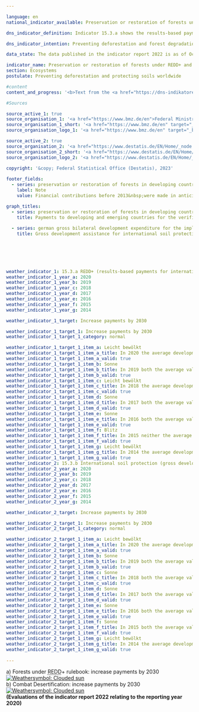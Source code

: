 ```yaml
---

language: en    
national_indicator_available: Preservation or restoration of forests under <abbr title="Reducing Emissions from Deforestation and Forest Degradation" tabindex="0">REDD</abbr>+ and international soil protection    

dns_indicator_definition: Indicator 15.3.a shows the results-based payments by Germany to developing and emerging countries for the verified preservation or restoration of forests under the <abbr title="Reducing Emissions from Deforestation and Forest Degradation" tabindex="0">REDD</abbr>+&nbsp;rulebook (Reducing Emissions from Deforestation and Forest Degradation). <abbr title="Reducing Emissions from Deforestation and Forest Degradation" tabindex="0">REDD</abbr>+&nbsp;is an international concept which financially rewards governments and local communities in developing countries for reducing deforestation and thereby demonstrably cutting emissions. Contributions are paid in line with the scale of the emissions reduction measured or the amount of additional carbon sequestered.<br>Indicator 15.3.b covers Germany’s gross bilateral development expenditure in connection with the implementation of the <abbr title="United Nations" tabindex="0">UN</abbr> Convention to Combat Desertification in developing and emerging countries.    

dns_indicator_intention: Preventing deforestation and forest degradation (damage), managing forests sustainably, restoring forests and creating new woodland all directly and indirectly help to maintain biodiversity, improve soil, water and air quality, reduce soil erosion, cut <abbr title="Carbon dioxide" tabindex="0">CO₂</abbr> emissions, sequester carbon, and safeguard important prospects of development and income-generation for forest-rich countries. The aim is to keep increasing payments under the <abbr title="Reducing Emissions from Deforestation and Forest Degradation" tabindex="0">REDD</abbr>+ rulebook until 2030. Healthy soils are an essential natural resource that is extremely difficult if not impossible to renew. They play a pivotal role in food production, the mitigation of the effects of frequent and extreme weather events, the conservation of biodiversity and the provision of essential ecosystem services. The goal is therefore to continuously increase Germany’s contribution to international soil protection until 2030. At the international level, combating desertification is one of the topics of the three Rio Conventions, alongside biodiversity and climate change.    

data_state: The data published in the indicator report 2022 is as of Oct 31 2022. The data shown on this platform is updated regularly, so that more current data may be available online than published in the <a href="https://dns-indikatoren.de/en/publications_reports/">indicator report 2022</a>.    

indicator_name: Preservation or restoration of forests under REDD+ and international soil protection    
section: Ecosystems    
postulate: Preventing deforestation and protecting soils worldwide    

#content     
content_and_progress: '<b>Text from the <a href="https://dns-indikatoren.de/en/publications_reports/">Indicator Report 2022&nbsp;</a></b><br><br>Indicator 15.3.a is based on the rulebook for reducing emissions from deforestation and forest degradation, or <abbr title="Reducing Emissions from Deforestation and Forest Degradation" tabindex="0">REDD</abbr>+. The data have been collected annually since 2008. The data sources for the indicator are the financial reports compiled by the Federal Ministry for Economic Cooperation and Development and the Federal Ministry for the Environment, Nature Conservation, Nuclear Safety and Consumer Protection. Duplicate counting is avoided by means of the mandatory establishment of a register.<br><br>The overall trend of the five preceding years is positive. During the 2009-2017&nbsp;reporting period, results-based payments rose from 3.0&nbsp;million euros to 68.0&nbsp;million euros. In 2019, payments were at 63.5&nbsp;million euros, however, in 2020&nbsp;payments decreased to less than half of the previous year (24.2&nbsp;million euros). The funds were almost completely paid to the multilateral program “Green Climate Fund (<abbr title="Green Climate Fund" tabindex="0">GCF</abbr>) Pilot Programme for <abbr title="Reducing Emissions from Deforestation and Forest Degradation" tabindex="0">REDD</abbr>+”. Most of the other projects are finalised in the meantime. Generally, committed funds precede payments. The total number of committed funds for international forest conservation were at 301.6&nbsp;million euros in 2020. The advancing deforestation in the most important partner countries in the Amazon region in the last few years aggravate issuance of new confirmations for results-based payments under the <abbr title="Reducing Emissions from Deforestation and Forest Degradation" tabindex="0">REDD</abbr>+&nbsp;rulebook.<br><br>The data source for indicator 15.3.b is the statistics on German official development assistance which are compiled by the Federal Statistical Office on behalf of the Federal Ministry for Economic Cooperation and Development. Relevant projects are any which target to combat desertification or to mitigate the effects of droughts by preventing or reducing soil degradation, restoring degraded land or recultivating desert regions. However, the amounts paid give no indication as to the actual development of soil quality.<br><br>Gross development expenditure to combat desertification worldwide rose strongly in the reporting period starting in 2009. The indicator has developed positively with regard to the target set, although latter decreased in 2020&nbsp;for the first time since 2014. Gross expenditure was most recently recorded at 703.5&nbsp;million euros for 2020, an 18&nbsp;fold increase on the equivalent figure for 2009. A similar trend is discernible in the funds committed, which were most recently recorded at 938.1&nbsp;million euros.<br><br>Development spending under the <abbr title="Reducing Emissions from Deforestation and Forest Degradation" tabindex="0">REDD</abbr>+&nbsp;rulebook and in the context of the <abbr title="United Nations Convention to Combat Desertification" tabindex="0">UNCCD</abbr> is part of climate finance (indicator 13.1.b) and of official development assistance (indicator 17.1).'        

#Sources    

source_active_1: true
source_organisation_1: '<a href="https://www.bmz.de/en">Federal Ministry for Economic Cooperation and Development</a>'
source_organisation_1_short: '<a href="https://www.bmz.de/en" target="_blank">Federal Ministry for Economic Cooperation and Development</a>'
source_organisation_logo_1: '<a href="https://www.bmz.de/en" target="_blank"><img src="https://dns-indikatoren.de/public/OrgImgEn/bmz.png" alt="Federal Ministry for Economic Cooperation and Development" title=" Click here to visit the homepage of the organizationFederal Ministry for Economic Cooperation and Development" style="height:60px; width:148px; border: transparent"/></a>'

source_active_2: true
source_organisation_2: '<a href="https://www.destatis.de/EN/Home/_node.html">Federal Statistical Office</a>'
source_organisation_2_short: '<a href="https://www.destatis.de/EN/Home/_node.html" target="_blank">Federal Statistical Office</a>'
source_organisation_logo_2: '<a href="https://www.destatis.de/EN/Home/_node.html" target="_blank"><img src="https://dns-indikatoren.de/public/OrgImgEn/destatis.png" alt="Federal Statistical Office" title=" Click here to visit the homepage of the organizationFederal Statistical Office" style="height:60px; width:148px; border: transparent"/></a>'
    
copyright: '&copy; Federal Statistical Office (Destatis), 2023'    

footer_fields:
  - series: preservation or restoration of forests in developing countries under the redd+ rulebook
    label: Note
    value: Financial contributions before 2013&nbsp;were made in anticipation of the <abbr title="Reducing Emissions from Deforestation and Forest Degradation" tabindex="0">REDD</abbr>+ rulebook.    

graph_titles: 
  - series: preservation or restoration of forests in developing countries under the redd+ rulebook
    title: Payments to developing and emerging countries for the verified preservation and/or restoration of forests under the REDD+ rulebook
    
  - series: german gross bilateral development expenditure for the implementation of the un convention to combat desertification
    title: Gross development assistance for international soil protection
        

    

            

weather_indicator_1: 15.3.a REDD+ (results-based payments for international protection of forests)
weather_indicator_1_year_a: 2020
weather_indicator_1_year_b: 2019
weather_indicator_1_year_c: 2018
weather_indicator_1_year_d: 2017
weather_indicator_1_year_e: 2016
weather_indicator_1_year_f: 2015
weather_indicator_1_year_g: 2014

weather_indicator_1_target: Increase payments by 2030

weather_indicator_1_target_1: Increase payments by 2030
weather_indicator_1_target_1_category: normal

weather_indicator_1_target_1_item_a: Leicht bewölkt
weather_indicator_1_target_1_item_a_title: In 2020 the average development aimed in the right direction, but in the previous year there had been a development in the wrong direction or no change at all.
weather_indicator_1_target_1_item_a_valid: true
weather_indicator_1_target_1_item_b: Sonne
weather_indicator_1_target_1_item_b_title: In 2019 both the average value and the previous annual change pointed in the right direction.
weather_indicator_1_target_1_item_b_valid: true
weather_indicator_1_target_1_item_c: Leicht bewölkt
weather_indicator_1_target_1_item_c_title: In 2018 the average development aimed in the right direction, but in the previous year there had been a development in the wrong direction or no change at all.
weather_indicator_1_target_1_item_c_valid: true
weather_indicator_1_target_1_item_d: Sonne
weather_indicator_1_target_1_item_d_title: In 2017 both the average value and the previous annual change pointed in the right direction.
weather_indicator_1_target_1_item_d_valid: true
weather_indicator_1_target_1_item_e: Sonne
weather_indicator_1_target_1_item_e_title: In 2016 both the average value and the previous annual change pointed in the right direction.
weather_indicator_1_target_1_item_e_valid: true
weather_indicator_1_target_1_item_f: Blitz
weather_indicator_1_target_1_item_f_title: In 2015 neither the average value nor the last change pointed in the right direction.
weather_indicator_1_target_1_item_f_valid: true
weather_indicator_1_target_1_item_g: Leicht bewölkt
weather_indicator_1_target_1_item_g_title: In 2014 the average development aimed in the right direction, but in the previous year there had been a development in the wrong direction or no change at all.
weather_indicator_1_target_1_item_g_valid: true
weather_indicator_2: 15.3.b International soil protection (gross development assistance for international soil protection)
weather_indicator_2_year_a: 2020
weather_indicator_2_year_b: 2019
weather_indicator_2_year_c: 2018
weather_indicator_2_year_d: 2017
weather_indicator_2_year_e: 2016
weather_indicator_2_year_f: 2015
weather_indicator_2_year_g: 2014

weather_indicator_2_target: Increase payments by 2030

weather_indicator_2_target_1: Increase payments by 2030
weather_indicator_2_target_1_category: normal

weather_indicator_2_target_1_item_a: Leicht bewölkt
weather_indicator_2_target_1_item_a_title: In 2020 the average development aimed in the right direction, but in the previous year there had been a development in the wrong direction or no change at all.
weather_indicator_2_target_1_item_a_valid: true
weather_indicator_2_target_1_item_b: Sonne
weather_indicator_2_target_1_item_b_title: In 2019 both the average value and the previous annual change pointed in the right direction.
weather_indicator_2_target_1_item_b_valid: true
weather_indicator_2_target_1_item_c: Sonne
weather_indicator_2_target_1_item_c_title: In 2018 both the average value and the previous annual change pointed in the right direction.
weather_indicator_2_target_1_item_c_valid: true
weather_indicator_2_target_1_item_d: Sonne
weather_indicator_2_target_1_item_d_title: In 2017 both the average value and the previous annual change pointed in the right direction.
weather_indicator_2_target_1_item_d_valid: true
weather_indicator_2_target_1_item_e: Sonne
weather_indicator_2_target_1_item_e_title: In 2016 both the average value and the previous annual change pointed in the right direction.
weather_indicator_2_target_1_item_e_valid: true
weather_indicator_2_target_1_item_f: Sonne
weather_indicator_2_target_1_item_f_title: In 2015 both the average value and the previous annual change pointed in the right direction.
weather_indicator_2_target_1_item_f_valid: true
weather_indicator_2_target_1_item_g: Leicht bewölkt
weather_indicator_2_target_1_item_g_title: In 2014 the average development aimed in the right direction, but in the previous year there had been a development in the wrong direction or no change at all.
weather_indicator_2_target_1_item_g_valid: true    
    
---
```



<div>
  <div class="my-header">
    <label class="default">a) Forests under <abbr title="Reducing Emissions from Deforestation and Forest Degradation" tabindex="0">REDD</abbr>+ rulebook: increase payments by 2030
      <a href="https://dns-indikatoren.de/en/status"><img src="https://g205sdgs.github.io/sdg-indicators/public/Wettersymbole/Leicht bewölkt.png" title="In 2020 the average development aimed in the right direction, but in the previous year there had been a development in the wrong direction or no change at all." alt="Weathersymbol: Clouded sun"/>
      </a>
    </label>
  </div>
</div>
<div>
  <div class="my-header">
    <label class="default">b) Combat Desertification: increase payments by 2030
      <a href="https://dns-indikatoren.de/en/status"><img src="https://g205sdgs.github.io/sdg-indicators/public/Wettersymbole/Leicht bewölkt.png" title="In 2020 the average development aimed in the right direction, but in the previous year there had been a development in the wrong direction or no change at all." alt="Weathersymbol: Clouded sun"/>
      </a>
    </label>
  </div>
</div>
<div class="my-header-note">
  <label class="default"><b>(Evaluations of the indicator report 2022 relating to the reporting year 2020)
  </b></label>
</div>
